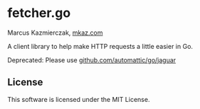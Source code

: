 
# fetcher.go

Marcus Kazmierczak, [mkaz.com](https://mkaz.com)

A client library to help make HTTP requests a little easier in Go.

Deprecated: Please use [github.com/automattic/go/jaguar](https://github.com/automattic/go/jaguar)


## License

This software is licensed under the MIT License.
